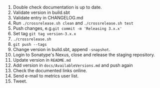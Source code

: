 1. Double check documentation is up to date.
2. Validate version in build.sbt
3. Validate entry in CHANGELOG.md
4. Run `./crossrelease.sh clean` and `./crossrelease.sh test`
5. Push changes, e.g.`git commit -m 'Releasing 3.x.x'`
6. Set tag `git tag version-3.x.x`
7. `./crossrelease.sh`
8. `git push --tags`
9. Change version in build.sbt, append `-snapshot`.
10. Login to Sonatype's Nexus, close and release the staging repository.
11. Update version in `README.md`
12. Add version in `docs/AvailableVersions.md` and push again
13. Check the documented links online.
14. Send e-mail to metrics user list.
15. Tweet.
